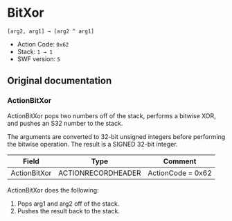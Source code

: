 # BitXor

```
[arg2, arg1] → [arg2 ^ arg1]
```

- Action Code: `0x62`
- Stack: `1 → 1`
- SWF version: `5`

## Original documentation

### ActionBitXor

ActionBitXor pops two numbers off of the stack, performs a bitwise XOR, and pushes an S32 number to the
stack.

The arguments are converted to 32-bit unsigned integers before performing the bitwise operation. The result is
a SIGNED 32-bit integer.

| Field             | Type               | Comment                        |
|-------------------|--------------------|--------------------------------|
| ActionBitXor      | ACTIONRECORDHEADER | ActionCode = 0x62              |

ActionBitXor does the following:
1. Pops arg1 and arg2 off of the stack.
2. Pushes the result back to the stack.
